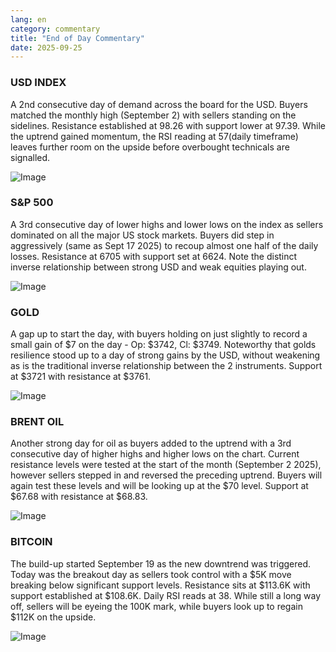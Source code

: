```yaml
---
lang: en
category: commentary
title: "End of Day Commentary"
date: 2025-09-25
---
```


### USD INDEX

A 2nd consecutive day of demand across the board for the USD. Buyers matched the monthly high (September 2) with sellers standing on the sidelines. Resistance established at 98.26 with support lower at 97.39. While the uptrend gained momentum, the RSI reading at 57(daily timeframe) leaves further room on the upside before overbought technicals are signalled.   

![Image](https://markleighedu.github.io/img/Sep-2025/25-Sep-2025/usdindex.jpg)

### S&P 500

A 3rd consecutive day of lower highs and lower lows on the index as sellers dominated on all the major US stock markets. Buyers did step in aggressively (same as Sept 17 2025) to recoup almost one half of the daily losses. Resistance at 6705 with support set at 6624. Note the distinct inverse relationship between strong USD and weak equities playing out.  

![Image](https://markleighedu.github.io/img/Sep-2025/25-Sep-2025/sp500.jpg)

### GOLD

A gap up to start the day, with buyers holding on just slightly to record a small gain of $7 on the day - Op: $3742, Cl: $3749. Noteworthy that golds resilience stood up to a day of strong gains by the USD, without weakening as is the traditional inverse relationship between the 2 instruments. Support at $3721 with resistance at $3761. 

![Image](https://markleighedu.github.io/img/Sep-2025/25-Sep-2025/gold.jpg)

### BRENT OIL

Another strong day for oil as buyers added to the uptrend with a 3rd consecutive day of higher highs and higher lows on the chart. Current resistance levels were tested at the start of the month (September 2 2025), however sellers stepped in and reversed the preceding uptrend. Buyers will again test these levels and will be looking up at the $70 level. Support at $67.68 with resistance at $68.83.

![Image](https://markleighedu.github.io/img/Sep-2025/25-Sep-2025/brentoil.jpg)

### BITCOIN

The build-up started September 19 as the new downtrend was triggered. Today was the breakout day as sellers took control with a $5K move breaking below significant support levels. Resistance sits at $113.6K with support established at $108.6K. Daily RSI reads at 38. While still a long way off, sellers will be eyeing the 100K mark, while buyers look up to regain $112K on the upside.  

![Image](https://markleighedu.github.io/img/Sep-2025/25-Sep-2025/bitcoin.jpg)

